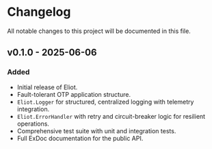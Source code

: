 # Changelog

All notable changes to this project will be documented in this file.

## v0.1.0 - 2025-06-06

### Added

* Initial release of Eliot.
* Fault-tolerant OTP application structure.
* `Eliot.Logger` for structured, centralized logging with telemetry integration.
* `Eliot.ErrorHandler` with retry and circuit-breaker logic for resilient operations.
* Comprehensive test suite with unit and integration tests.
* Full ExDoc documentation for the public API.
